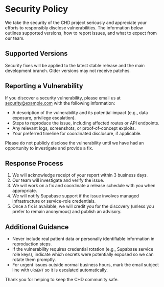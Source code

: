 # Security Policy

We take the security of the CHD project seriously and appreciate your efforts to responsibly disclose vulnerabilities. The information below outlines supported versions, how to report issues, and what to expect from our team.

## Supported Versions
Security fixes will be applied to the latest stable release and the main development branch. Older versions may not receive patches.

## Reporting a Vulnerability
If you discover a security vulnerability, please email us at [security@example.com](mailto:security@example.com) with the following information:
- A description of the vulnerability and its potential impact (e.g., data exposure, privilege escalation).
- Steps to reproduce the issue, including affected routes or API endpoints.
- Any relevant logs, screenshots, or proof-of-concept exploits.
- Your preferred timeline for coordinated disclosure, if applicable.

Please do not publicly disclose the vulnerability until we have had an opportunity to investigate and provide a fix.

## Response Process
1. We will acknowledge receipt of your report within 3 business days.
2. Our team will investigate and verify the issue.
3. We will work on a fix and coordinate a release schedule with you when appropriate.
4. We will notify Supabase support if the issue involves managed infrastructure or service-role credentials.
5. Once a fix is available, we will credit you for the discovery (unless you prefer to remain anonymous) and publish an advisory.

## Additional Guidance

- Never include real patient data or personally identifiable information in reproduction steps.
- If the vulnerability requires credential rotation (e.g., Supabase service role keys), indicate which secrets were potentially exposed so we can rotate them promptly.
- For urgent issues outside normal business hours, mark the email subject line with `URGENT` so it is escalated automatically.

Thank you for helping to keep the CHD community safe.
